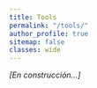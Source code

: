 ```yaml
---
title: Tools
permalink: "/tools/"
author_profile: true
sitemap: false
classes: wide
---
```


*[En construcción...]*